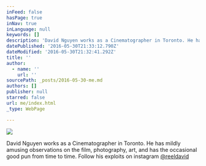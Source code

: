 ```yaml
---
inFeed: false
hasPage: true
inNav: true
inLanguage: null
keywords: []
description: 'David Nguyen works as a Cinematographer in Toronto. He has mildly amusing observations on the film, photography, art, and has the occasional good pun from time to time. Follow his exploits on instagram @reeldavid'
datePublished: '2016-05-30T21:33:12.790Z'
dateModified: '2016-05-30T21:32:41.292Z'
title: ''
author:
  - name: ''
    url: ''
sourcePath: _posts/2016-05-30-me.md
authors: []
publisher: null
starred: false
url: me/index.html
_type: WebPage

---
```

![](https://the-grid-user-content.s3-us-west-2.amazonaws.com/1175c0e3-c39d-4fe1-a723-dc855a35bffb.jpg)

David Nguyen works as a Cinematographer in Toronto. He has mildly amusing observations on the film, photography, art, and has the occasional good pun from time to time. Follow his exploits on instagram [@reeldavid][0]

[0]: https://www.instagram.com/reeldavid/
